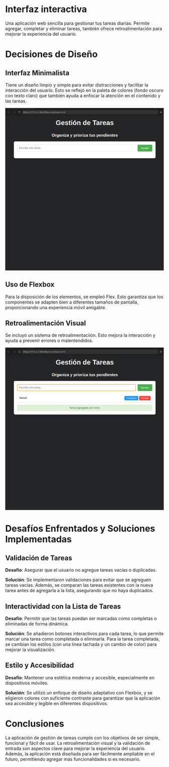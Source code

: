 # Interfaz interactiva

Una aplicación web sencilla para gestionar tus tareas diarias. Permite agregar, completar y eliminar tareas, también ofrece retroalimentación para mejorar la experiencia del usuario.


# Decisiones de Diseño

## Interfaz Minimalista
Tiene un diseño limpio y simple para evitar distracciones y facilitar la interacción del usuario. Esto se reflejó en la paleta de colores (fondo oscuro con texto claro) que también ayuda a enfocar la atención en el contenido y las tareas.

<img src="src/img1.png">

## Uso de Flexbox
Para la disposición de los elementos, se empleó Flex. Esto garantiza que los componentes se adapten bien a diferentes tamaños de pantalla, proporcionando una experiencia móvil amigable.

## Retroalimentación Visual
Se incluyó un sistema de retroalimentaciión. Esto mejora la interacción y ayuda a prevenir errores o malentendidos.

<img src="src/img2.png">

# Desafíos Enfrentados y Soluciones Implementadas

## Validación de Tareas

**Desafío**: Asegurar que el usuario no agregue tareas vacías o duplicadas.

**Solución**: Se implementaron validaciones para evitar que se agreguen tareas vacías. Además, se comparan las tareas existentes con la nueva tarea antes de agregarla a la lista, asegurando que no haya duplicados.

## Interactividad con la Lista de Tareas

**Desafío**: Permitir que las tareas puedan ser marcadas como completas o eliminadas de forma dinámica.

**Solución**: Se añadieron botones interactivos para cada tarea, lo que permite marcar una tarea como completada o eliminarla. Para la tarea completada, se cambian los estilos (con una línea tachada y un cambio de color) para mejorar la visualización.

## Estilo y Accesibilidad

**Desafío**: Mantener una estética moderna y accesible, especialmente en dispositivos móviles.

**Solución**: Se utilizó un enfoque de diseño adaptativo con Flexbox, y se eligieron colores con suficiente contraste para garantizar que la aplicación sea accesible y legible en diferentes dispositivos.

# Conclusiones

La aplicación de gestión de tareas cumple con los objetivos de ser simple, funcional y fácil de usar. La retroalimentación visual y la validación de entrada son aspectos clave para mejorar la experiencia del usuario. Además, la aplicación está diseñada para ser fácilmente ampliable en el futuro, permitiendo agregar más funcionalidades si es necesario.

